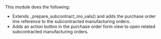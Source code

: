 This module does the following:

- Extends \_prepare_subcontract_mo_vals() and adds the purchase order
  line reference to the subcontracted manufacturing orders.
- Adds an action button in the purchase order form view to open related
  subcontracted manufacturing orders.

